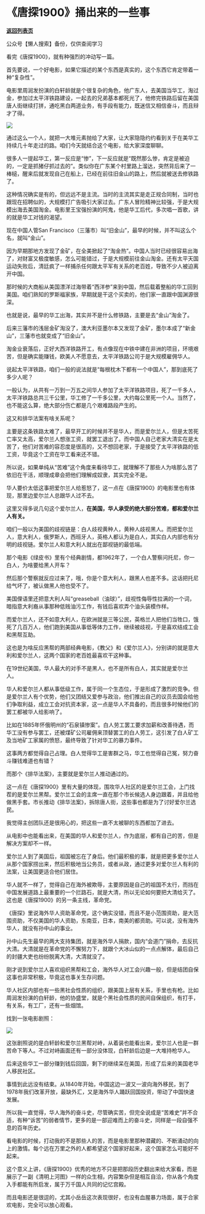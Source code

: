 # 《唐探1900》捅出来的一些事

[**返回列表页**](/gzh/九边)

公众号【懒人搜索】备份，仅供查阅学习

看完《唐探1900》，就有种强烈的冲动写一篇。

首先要说，一个好电影，如果它描述的某个东西是真实的，这个东西它肯定带着一种“复杂性”。

电影里周润发扮演的白轩龄就是个很复杂的角色，他广东人，去美国当华工，淘过金，参加过太平洋铁路建设，一起去的兄弟基本都死光了，他修完铁路后留在美国唐人街继续打拼，通吃黑白两道业务，有手段有能力，既迷信又相信奋斗，而且辩才了得。

![](https://mmbiz.qpic.cn/sz_mmbiz_jpg/INpibEpTBzYeqaiax05gMaSLOTAg5ic4ggn4kmqSw4Wt5tPUb6Ul2MKwIGhLt2Lfso8zsYRyBmibrtDtNwswgNabaQ/640?wx_fmt=jpeg)

通过这么一个人，就把一大堆元素抛给了大家，让大家隐隐约约看到关于在美华工持续几十年走过的路。咱们今天就结合这个电影，给大家深度聊聊。

很多人一提起华工，第一反应是“惨”，下一反应就是“既然那么惨，肯定是被迫的，一定是抓猪仔抓过去的”。类似你在广东某个村里路上溜达，突然背后来了一棒槌，醒来后就发现自己在船上，已经在前往旧金山的路上，然后就被送去修铁路了。

这种情况确实是有的，但远远不是主流。当时的主流其实是走正规合同制，当时也跟现在招聘似的，大规模打广告吸引大家过去。广东人冒险精神比较强，于是大规模出海去美国淘金。电影里王宝强扮演的阿鬼，他是华工后代，多次唱一首歌，讲的就是华工对钱的渴望。

现在中国人管San Francisco（三藩市）叫“旧金山”，最早的时候，并不叫这么个名，就叫“金山”。

因为早期那地方发现了金矿，在全美掀起了“淘金热”。中国人当时已经很容易出海了，对财富又极度敏感，怎么可能错过，于是大规模前往金山淘金。还有太平天国运动失败后，清廷疯了一样捕杀任何跟太平军有关系的老百姓，导致不少人被迫离开中国。

那时候的大商船从美国漂洋过海带着“西洋参”来到中国，然后载着整船的华工回到美国。咱们熟知的罗斯福家族，早期就是干这个买卖的，他们家一直跟中国渊源很深。

也就是说，最早的华工出海，其实并不是什么修铁路，主要是去“金山”淘金了。  

后来三藩市的浅层金矿淘没了，澳大利亚墨尔本又发现了金矿，墨尔本成了“新金山”，三藩市也就变成了“旧金山”。

淘金业衰落后，正好大西洋铁路开工，有点像现在中铁中建在非洲的项目，环境艰苦，但是确实能赚钱，欧美人不愿意去，太平洋铁路公司于是大规模雇佣华人。

说起太平洋铁路，咱们一般的说法就是“每根枕木下都有一个中国人”，那到底死了多少人呢？  

一般认为，从共有一万到一万五之间华人参加了太平洋铁路项目，死了一千多人，太平洋铁路总共三千公里，华工修了一千多公里，大约每公里死一个人。当然了，也不能这么算，绝大部分伤亡都是几个艰难路段产生的。

这又和排华法案有啥关系呢？  

主要是这条铁路太难了，最早开工的时候并不是华人，而是爱尔兰人，但是太苦死亡率又太高，爱尔兰人想涨工资，就罢工退出了。而中国人自己老家大清实在是太苦了，他们对苦难的容忍度是很高的，又不想回老家，于是接受了太平洋铁路的低工资，毕竟这个工资在华工看来还不错。  

所以说，如果单纯从“苦难”这个角度来看待华工，就理解不了那些人为啥那么苦了依旧在干活，顺理成章会把他们理解成奴隶，其实完全不是。

华人要价太低这事把爱尔兰人给惹怒了，这一点在《唐探1900》的电影里也有体现，那里边爱尔兰人总跟华人过不去。

这里又得多说几句这个爱尔兰人，**在美国，华人承受的绝大部分苦难，都和爱尔兰人有关。**  

咱们一般以为美国的歧视链是：白人歧视黄种人，黄种人歧视黑人。而把爱尔兰人，意大利人，俄罗斯人，西班牙人，英格人都认为是白人，其实白人内部也有分明的歧视链。爱尔兰人和意大利人就出在鄙视链的最低端。

那个电影《绿皮书》里有个经典剧情，都1962年了，一个白人警察问托尼，你一白人，为啥要给黑人开车？

然后那个警察就反应过来了，哦，你是个意大利人，跟黑人也差不多。这话把托尼给气坏了，被认做黑人他也受不了。

美国俚语里还把意大利人叫“greaseball（油球）”，歧视性侮辱性拉满的一个词，暗指意大利裔从事那种低贱油污工作，有钱后喜欢弄个油头装模作样。

而爱尔兰人，还不如意大利人，在欧洲就是三等公民，英格兰人把他们当牲口，饿死了几百万人，他们跑到美国从事低等体力工作，继续被歧视，于是喜欢结成工会和黑帮互助。  

这也是为啥反应黑帮的两部经典电影，《教父》和《爱尔兰人》，分别讲的就是意大利和爱尔兰人，这两个国家的老百姓最喜欢干这种事。

在19世纪美国，华人最大的对手不是黑人，也不是所有白人，其实就是爱尔兰人。

华人和爱尔兰人都从事低级工作，属于同一个生态位，于是形成了激烈的竞争。但是爱尔兰人有个优势，他们又团结又爱参与政治，他们推出自己的议员去国会给他们争取利益，成立工会对抗资本家，这一点是华人不具备的，而且很多时候他们的罢工都被华人给影响了。

比如在1885年怀俄明州的“石泉镇惨案”。白人劳工罢工要求加薪和改善待遇，而华工没有参与罢工，还被煤矿公司雇佣来顶替罢工的白人劳工，这引发了白人矿工及当地矿工家属的愤怒，最终导致了针对华工的暴力事件。

这事两方都觉得自己占理。白人觉得华工是害群之马，华工也觉得自己冤，努力奋斗赚钱难道也有错？

而那个《排华法案》，主要就是爱尔兰人推动通过的。

这一点在《唐探1900》里有大量的体现，围攻华人社区的是爱尔兰工会，上门找茬的是爱尔兰黑帮。爱尔兰工会的主席一直在那个市长候选人身边跟着，并且给他做黑手套。市长推动《排华法案》，拆除唐人街，这些事也都是为了讨好爱尔兰选民。

我觉得主创团队还是很用心的，把这些一直不太被聊的东西都加了进去。  

从电影中也能看出来，在美国的华人和爱尔兰人，作为底层，都有自己的苦，但是解决方案却不一样。

爱尔兰人到了美国后，祖国被忘在了身后。他们最积极的事，就是把更多爱尔兰人从那个国家捞出来，然后积极地当公务员，或者从政，通过更多对爱尔兰人有利的法案，让美国更适合他们居住。

华人就不一样了，觉得自己在海外被欺辱，主要原因是自己的祖国不太行，而挡在中国发展道路上最重要的一个拦路石，就是大清，所以无论如何要把大清给灭了。这也是《唐探1900》的另一条主线，革命党。

《唐探》里说海外华人资助革命党，这个确实没错，而且不是小范围资助，是大范围资助，不仅美国的华人资助，东南亚，日本，南美的都资助。可以说，没有海外华人，就没有孙中山的事业。

孙中山先生最早的两大支持集团，就是海外华人捐款，国内“会道门”捐命，去反抗大清。大清就是在革命党的不懈努力下，就跟个大冰山似的一点点解体，最后自己的封疆大吏也纷纷脱离大清，大清就没了。  

刚才说到爱尔兰人喜欢组织黑帮和工会，海外华人对工会兴趣一般，但是结团自保这事也非常积极，毕竟这也事关生存问题。

华人社区内部也有一些黑社会性质的组织，跟美国上层有关系，手里也有枪。比如周润发扮演的白轩龄，他的协盛堂，就是个黑社会性质的民间自保组织，有打手，有关系，有工厂，还有一些烟馆。

找到一张电影剧照：

![](https://mmbiz.qpic.cn/sz_mmbiz_png/INpibEpTBzYeqaiax05gMaSLOTAg5ic4ggnicdfXCKRY9W6g5hK3EV2Q2WdNxKZBeiao6FGJBMcKBLgSytQHwwKianDQ/640?wx_fmt=png&from;=appmsg)

这张剧照说的是白轩龄和爱尔兰黑帮对峙，从着装也能看出来，爱尔兰人也是一群苦命下等人。不过对峙画面还有一部分没体现，白轩龄后边是一大堆持枪华人。

后来这些华工一部分赚到钱后回国，剩下的继续呆在美国，形成了后来的美国老华人移民社区。

事情到此远没有结束。从1840年开始，中国这边一波又一波向海外移民，到了1978年我们改革开放，最缺外汇，又是海外华人踊跃回国投资，带动了中国快速发展。

所以我一直觉得，华人海外的奋斗史，尽管确实苦，但完全说成是“苦难史”并不合适，有种“诉苦”的弱者情节，更多的是一部迎难而上的奋斗史，同样是一段自强不息的百年历史。

看电影的时候，打动我的不是那些人的苦，而是电影里那种潜藏的、不断涌动的向上的激情。每个远在万里之外的人都希望这个国家好起来，这个国家怎么可能好不起来。

这个意义上讲，《唐探1900》优秀的地方不只是把那段历史翻出来给大家看，而是展示了一副《清明上河图》一样的众生相，内容繁杂但是相互自洽，你从各个角度入手都能有所启发，属于万千国人共同的记忆宫殿。

而且电影还是很逗的，尤其小岳岳这次表现很好，也没有血腥暴力场面，属于合家欢电影，完全可以放心观看。

